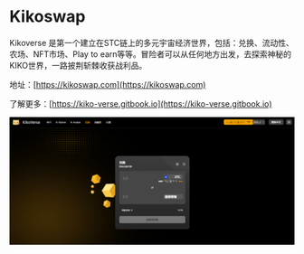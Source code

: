 # Kikoswap

Kikoverse 是第一个建立在STC链上的多元宇宙经济世界，包括：兑换、流动性、农场、NFT市场、Play to earn等等。冒险者可以从任何地方出发，去探索神秘的KIKO世界，一路披荆斩棘收获战利品。



地址：[https://kikoswap.com](https://kikoswap.com)

了解更多：[https://kiko-verse.gitbook.io](https://kiko-verse.gitbook.io)



![](<../../.gitbook/assets/image (32).png>)
